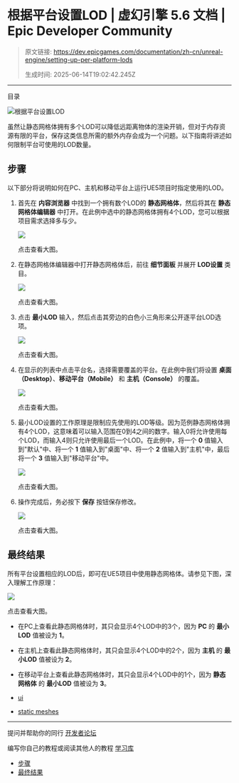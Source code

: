 # 根据平台设置LOD | 虚幻引擎 5.6 文档 | Epic Developer Community

> 原文链接: https://dev.epicgames.com/documentation/zh-cn/unreal-engine/setting-up-per-platform-lods
> 
> 生成时间: 2025-06-14T19:02:42.245Z

---

目录

![根据平台设置LOD](https://dev.epicgames.com/community/api/documentation/image/944efc26-6aa0-46b4-baef-1ec15e3be20f?resizing_type=fill&width=1920&height=335)

虽然让静态网格体拥有多个LOD可以降低远距离物体的渲染开销，但对于内存资源有限的平台，保存这类信息所需的额外内存会成为一个问题。以下指南将讲述如何限制平台可使用的LOD数量。

## 步骤

以下部分将说明如何在PC、主机和移动平台上运行UE5项目时指定使用的LOD。

1.  首先在 **内容浏览器** 中找到一个拥有数个LOD的 **静态网格体**，然后将其在 **静态网格体编辑器** 中打开。在此例中选中的静态网格体拥有4个LOD，您可以根据项目需求选择多与少。
    
    [![](https://d1iv7db44yhgxn.cloudfront.net/documentation/images/44d37a2d-3b48-4f49-8b7e-4a04c2046f26/01-pplatform-lod01.png)](https://d1iv7db44yhgxn.cloudfront.net/documentation/images/44d37a2d-3b48-4f49-8b7e-4a04c2046f26/01-pplatform-lod01.png)
    
    点击查看大图。
    
2.  在静态网格体编辑器中打开静态网格体后，前往 **细节面板** 并展开 **LOD设置** 类目。
    
    [![](https://d1iv7db44yhgxn.cloudfront.net/documentation/images/74cc32e7-7920-485a-a0d2-5439fb7b684e/02-pplatform-lod02.png)](https://d1iv7db44yhgxn.cloudfront.net/documentation/images/74cc32e7-7920-485a-a0d2-5439fb7b684e/02-pplatform-lod02.png)
    
    点击查看大图。
    
3.  点击 **最小LOD** 输入，然后点击其旁边的白色小三角形来公开逐平台LOD选项。
    
    [![](https://d1iv7db44yhgxn.cloudfront.net/documentation/images/ffa24e00-143e-4004-b475-bced8c3c4f1b/03-pplatform-lod03.png)](https://d1iv7db44yhgxn.cloudfront.net/documentation/images/ffa24e00-143e-4004-b475-bced8c3c4f1b/03-pplatform-lod03.png)
    
    点击查看大图。
    
4.  在显示的列表中点击平台名，选择需要覆盖的平台。在此例中我们将设置 **桌面（Desktop）**、**移动平台（Mobile）** 和 **主机（Console）** 的覆盖。
    
    [![](https://d1iv7db44yhgxn.cloudfront.net/documentation/images/b1223cc6-0cfe-4b70-a6be-2da178a93d7c/04-pplatform-lod04.png)](https://d1iv7db44yhgxn.cloudfront.net/documentation/images/b1223cc6-0cfe-4b70-a6be-2da178a93d7c/04-pplatform-lod04.png)
    
    点击查看大图。
    
5.  最小LOD设置的工作原理是限制应先使用的LOD等级。因为范例静态网格体拥有4个LOD，这意味着可以输入范围在0到4之间的数字。输入0将允许使用每个LOD，而输入4则只允许使用最后一个LOD。在此例中，将一个 **0** 值输入到"默认"中、将一个 **1** 值输入到"桌面"中、将一个 **2** 值输入到"主机"中，最后将一个 **3** 值输入到"移动平台"中。
    
    [![](https://d1iv7db44yhgxn.cloudfront.net/documentation/images/0a5dd61b-86c5-4ac5-9058-5e2d2bb0ad4f/05-pplatform-lod05.png)](https://d1iv7db44yhgxn.cloudfront.net/documentation/images/0a5dd61b-86c5-4ac5-9058-5e2d2bb0ad4f/05-pplatform-lod05.png)
    
    点击查看大图。
    
6.  操作完成后，务必按下 **保存** 按钮保存修改。
    
    [![](https://d1iv7db44yhgxn.cloudfront.net/documentation/images/ee610922-1c5e-473b-acea-eed0c66f7bae/06-pplatform-lod06.png)](https://d1iv7db44yhgxn.cloudfront.net/documentation/images/ee610922-1c5e-473b-acea-eed0c66f7bae/06-pplatform-lod06.png)
    
    点击查看大图。
    

## 最终结果

所有平台设置相应的LOD后，即可在UE5项目中使用静态网格体。请参见下图，深入理解工作原理：

[![](https://d1iv7db44yhgxn.cloudfront.net/documentation/images/903ee4cc-1f78-4c37-afa2-dd8f8453965a/07-pplatform-lod07.png)](https://d1iv7db44yhgxn.cloudfront.net/documentation/images/903ee4cc-1f78-4c37-afa2-dd8f8453965a/07-pplatform-lod07.png)

点击查看大图。

-   在PC上查看此静态网格体时，其只会显示4个LOD中的3个，因为 **PC** 的 **最小LOD** 值被设为 **1**。
-   在主机上查看此静态网格体时，其只会显示4个LOD中的2个，因为 **主机** 的 **最小LOD** 值被设为 **2**。 
-   在移动平台上查看此静态网格体时，其只会显示4个LOD中的1个，因为 **静态网格体** 的 **最小LOD** 值被设为 **3**。

-   [ui](https://dev.epicgames.com/community/search?query=ui)
-   [static meshes](https://dev.epicgames.com/community/search?query=static%20meshes)

* * *

提问并帮助你的同行 [开发者论坛](https://forums.unrealengine.com/categories?tag=unreal-engine)

编写你自己的教程或阅读其他人的教程 [学习库](https://dev.epicgames.com/community/unreal-engine/learning)

-   [步骤](/documentation/zh-cn/unreal-engine/setting-up-per-platform-lods#%E6%AD%A5%E9%AA%A4)
-   [最终结果](/documentation/zh-cn/unreal-engine/setting-up-per-platform-lods#%E6%9C%80%E7%BB%88%E7%BB%93%E6%9E%9C)